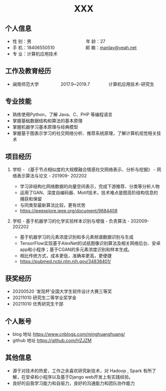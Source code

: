  <center>
     <h1>XXX</h1>
 </center>

## 个人信息 

* 性 别：男&emsp;&emsp;&emsp;&emsp;&emsp;&emsp;&emsp;&emsp;&emsp;&emsp;&emsp;&emsp;&ensp;年 龄：27  
* 手 机：18406550510 &emsp;&emsp;&emsp;&emsp;&emsp;&emsp;&ensp;  邮 箱：manlay@yeah.net    
* 专 业：计算机应用技术 &emsp;&emsp;&emsp;&emsp;&emsp; 

## 工作及教育经历

* 闽南师范大学&emsp;&emsp;&emsp;&emsp;&emsp;2017.9~2019.7&emsp;&emsp;&emsp;&emsp; 计算机应用技术-研究生         

## 专业技能

* 熟练使用Python，了解 Java、C、PHP 等编程语言
* 掌握基础数据结构和算法的基本原理
* 掌握机器学习基本原理与经典模型
* 掌握基于图表示学习的社交网络分析、推荐系统原理，了解计算机视觉相关技术
## 项目经历

1. 学校 - 《基于节点相似度的大规模融合情感社交网络表示、分析与挖掘》 - 网络表示算法与论文 - 201909- 202202 
    * 学习非结构化网络数据的向量空间表示，完成下游推荐、分类等分析人物 
    * 运用了GAN、深度自编码器、Motif技术，技术难点是图高阶结构信息的捕获和保留
    * 与同类型最新算法比较，更有优势
    * https://ieeexplore.ieee.org/document/9684408

2. 学校 - 基于机器学习的化学实验样本识别与增强 - 负责算法 - 202009- 202202 
    * 基于机器学习的元素浓度识别和多元素频谱数据识别与生成
    * TensorFlow实现基于AlexNet的试纸图像识别算法及相关网络后台、安卓app和小程序；基于CGAN的多元素浓度识别和样本生成。
    * 相比传统方式，成本更低，准确率更高，更便捷
    * https://pubmed.ncbi.nlm.nih.gov/34838401/

## 获奖经历
* 20200520 ‘发现杯’全国大学生软件设计大赛三等奖
* 20211010 研究生二等学业奖学金
* 20211010 优秀研究生干部

## 个人账号 
* blog 地址 https://www.cnblogs.com/minghuanghuang/
* github 地址 https://github.com/HZJZM

## 其他信息 
* 源于对技术的热爱，工作之余喜欢研究新技术，对 Hadoop , Spark 有所了解，在安卓和小程序以及基于Django web开发上有实践经验。
* 良好的自我学习能力和自驱力，良好的沟通能力和团队协作能力


